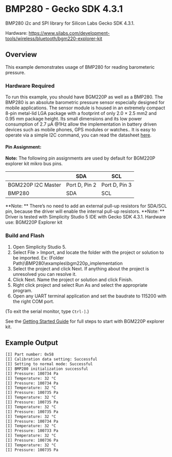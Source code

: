 # BMP280 - Gecko SDK 4.3.1

BMP280 i2c and SPI library for Silicon Labs Gecko SDK 4.3.1.

Hardware: https://www.silabs.com/development-tools/wireless/bluetooth/bgm220-explorer-kit

## Overview

This example demonstrates usage of BMP280 for reading barometeric pressure.

### Hardware Required

To run this example, you should have BGM220P as well as a BMP280. The BMP280 is an absolute barometric pressure sensor especially designed for mobile applications. The sensor module is housed in an extremely compact 8-pin metal-lid LGA package with a footprint of only 2.0 × 2.5 mm2 and 0.95 mm package height. Its small dimensions and its low power consumption of 2.7 µA @1Hz allow the implementation in battery driven devices such as mobile phones, GPS modules or watches.. It is easy to operate via a simple I2C command, you can read the datasheet [here](https://www.bosch-sensortec.com/media/boschsensortec/downloads/datasheets/bst-bmp280-ds001.pdf).

#### Pin Assignment:

**Note:** The following pin assignments are used by default for BGM220P explorer kit mikro bus pins.

|                      | SDA            | SCL            |
| -------------------- | -------------- | -------------- |
| BGM220P I2C Master   | Port D, Pin 2  | Port D, Pin 3  |
| BMP280               | SDA            | SCL            |

**Note: ** There’s no need to add an external pull-up resistors for SDA/SCL pin, because the driver will enable the internal pull-up resistors.
**Note: ** Driver is tested with Simplicity Studio 5 IDE with Gecko SDK 4.3.1. Hardware use: BGM220P Explorer kit

### Build and Flash

1. Open Simplicity Studio 5.
2. Select File > Import, and locate the folder with the project or solution to be imported.
Ex: (Folder Path)\BMP280\examples\bgm220p_implementation
3. Select the project and click Next. If anything about the project is unresolved you can resolve it.
4. Click Next. Name the project or solution and click Finish.
5. Right click project and select Run As and select the appropriate program.
6. Open any UART terminal application and set the baudrate to 115200 with the right COM port.

(To exit the serial monitor, type ``Ctrl-]``.)

See the [Getting Started Guide](https://www.silabs.com/development-tools/wireless/bluetooth/bgm220-explorer-kit?tab=getting-started) for full steps to start with BGM220P explorer kit.

## Example Output

```bash
[I] Part number: 0x58
[I] Calibration data setting: Successful
[I] Setting to normal mode: Successful
[I] BMP280 initialization successful
[I] Pressure: 100734 Pa
[I] Temperature: 32 °C
[I] Pressure: 100734 Pa
[I] Temperature: 32 °C
[I] Pressure: 100735 Pa
[I] Temperature: 32 °C
[I] Pressure: 100735 Pa
[I] Temperature: 32 °C
[I] Pressure: 100735 Pa
[I] Temperature: 32 °C
[I] Pressure: 100734 Pa
[I] Temperature: 32 °C
[I] Pressure: 100733 Pa
[I] Temperature: 32 °C
[I] Pressure: 100736 Pa
[I] Temperature: 32 °C
[I] Pressure: 100735 Pa
```
